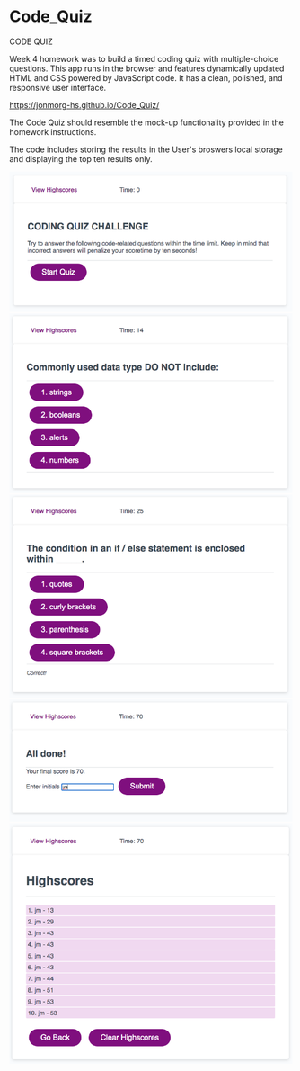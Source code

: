 # Code_Quiz
CODE QUIZ

Week 4 homework was to build a timed coding quiz with multiple-choice questions. This app runs in the browser and features dynamically updated HTML and CSS powered by JavaScript code. It has a clean, polished, and responsive user interface. 

https://jonmorg-hs.github.io/Code_Quiz/

The Code Quiz should resemble the mock-up functionality provided in the homework instructions.

The code includes storing the results in the User's broswers local storage and displaying the top ten results only. 

<img src="assets/images/screenshot1.png">

<img src="assets/images/screenshot2.png">

<img src="assets/images/screenshot3.png">

<img src="assets/images/screenshot4.png">

<img src="assets/images/screenshot5.png">